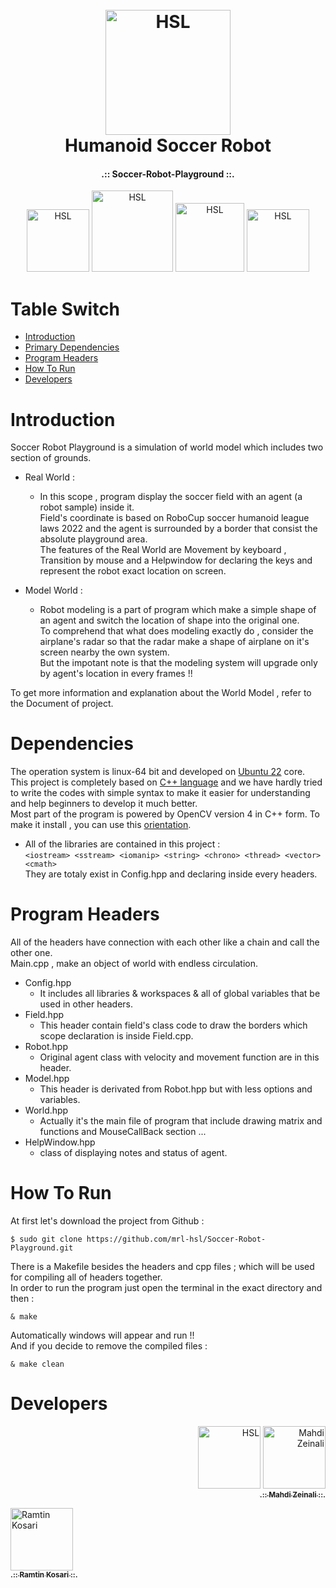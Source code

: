 <h1 align="center">
  <br>
  <a href="https://github.com/maze80/Soccer-Robot-Playground"><img src="https://s6.uupload.ir/files/hsl_0dhk.png" alt="HSL" width="200"></a>
  <br>
  Humanoid Soccer Robot 
  <br>
</h1>

<b><h4 align="center">.:: Soccer-Robot-Playground ::.</h4></b>

<p align="center">
<a href="https://github.com/maze80/Soccer-Robot-Playground"><img src="https://img.shields.io/badge/Version-1.2.1-brightgreen" alt="HSL" width="100"></a>
<a href="https://github.com/maze80/Soccer-Robot-Playground"><img src="https://img.shields.io/badge/Platform-linux--64-blue" alt="HSL" width="130"></a>
<a href="https://github.com/maze80/Soccer-Robot-Playground/blob/main/LICENSE.md"><img src="https://img.shields.io/badge/LICENSE-GNU-red" alt="HSL" width="110"></a>
<a href="https://github.com/maze80/Soccer-Robot-Playground/network/members"><img src="https://img.shields.io/badge/Developers-2-lightgrey" alt="HSL" width="100"></a>
</p>

# Table Switch

- [Introduction](#introduction)
- [Primary Dependencies](#dependencies)
- [Program Headers](#program-headers)
- [How To Run](#how-to-run)
- [Developers](#developers)
  
# Introduction

  Soccer Robot Playground is a simulation of world model which includes two section of grounds.
  
  - Real World : 
    - In this scope , program display the soccer field with an agent (a robot sample) inside it.\
    Field's coordinate is based on RoboCup soccer humanoid league laws 2022 and the agent is surrounded by a border that consist the absolute 
    playground area.\
    The features of the Real World are Movement by keyboard , Transition by mouse and a Helpwindow for declaring the keys 
    and represent the robot exact location on screen.
      
  - Model World :
    - Robot modeling is a part of program which make a simple shape of an agent and switch the location of shape into the original one.\
    To comprehend that what does modeling exactly do , consider the airplane's radar so that the radar make a shape of airplane on 
    it's screen nearby the own system.\
    But the impotant note is that the modeling system will upgrade only by agent's location in every frames !!
    
  To get more information and explanation about the World Model , refer to the Document of project.
  


# Dependencies
The operation system is linux-64 bit and developed on [Ubuntu 22](https://ubuntu.com/) core.\
This project is completely based on [C++ language](https://cplusplus.com/) and we have hardly tried to write the codes with simple syntax to make it
easier for understanding and help beginners to develop it much better.\
Most part of the program is powered by OpenCV version 4 in C++ form. To make it install , you can use 
this [orientation](https://dev.to/swervin/how-to-install-opencv-4-2-0-on-ubuntu-18-04-3i7l).
   - All of the libraries are contained in this project :\
    ```
     <iostream> <sstream> <iomanip> <string> <chrono> <thread> <vector> <cmath> 
    ```\
  They are totaly exist in Config.hpp and declaring inside every headers.
  
  
    
# Program Headers

All of the headers have connection with each other like a chain and call the other one.\
Main.cpp , make an object of world with endless circulation.

  - Config.hpp
    - It includes all libraries & workspaces & all of global variables that be used in other headers.
  - Field.hpp
    - This header contain field's class code to draw the borders which scope declaration is inside Field.cpp.
  - Robot.hpp
    - Original agent class with velocity and movement function are in this header.
  - Model.hpp
    - This header is derivated from Robot.hpp but with less options and variables.
  - World.hpp
    - Actually it's the main file of program that include drawing matrix and functions and MouseCallBack section ...
  - HelpWindow.hpp
    - class of displaying notes and status of agent.
    
    
# How To Run

At first let's download the project from Github :
```
$ sudo git clone https://github.com/mrl-hsl/Soccer-Robot-Playground.git
```

There is a Makefile besides the headers and cpp files ; which will be used for compiling all of headers together.\
In order to run the program just open the terminal in the exact directory and then :
```
& make
```
Automatically windows will appear and run !!\
And if you decide to remove the compiled files :
```
& make clean
```

# Developers

<p align="right">
<a href="https://github.com/maze80/Soccer-Robot-Playground"><img src="https://img.shields.io/badge/Version-1.2.1-brightgreen" alt="HSL" width="100"></a>
<a href="https://github.com/maze80"><img src="https://avatars.githubusercontent.com/u/104717705?s=120&v=4" width="100px;" alt="Mahdi Zeinali"/><br /><sub><b>.:: Mahdi Zeinali ::.</b></sub></a><br />

<a href="https://github.com/RamtinKosari"><img src="https://avatars.githubusercontent.com/u/106661724?s=120&v=4" width="100px;" alt="Ramtin Kosari"/><br /><sub><b>.:: Ramtin Kosari ::.</b></sub></a><br/>
</p>

